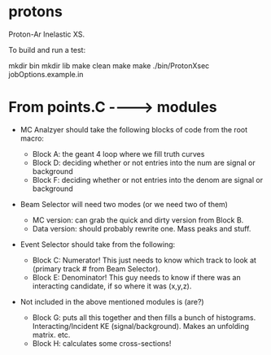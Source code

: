 # protons
Proton-Ar Inelastic XS.

To build and run a test:

mkdir bin
mkdir lib
make clean
make
make
./bin/ProtonXsec jobOptions.example.in


# From points.C ----> modules

* MC Analzyer should take the following blocks of code from the root macro:
	* Block A: the geant 4 loop where we fill truth curves
	* Block D: deciding whether or not entries into the num are signal or background
	* Block F: deciding whether or not entries into the denom are signal or background

* Beam Selector will need two modes (or we need two of them)
	* MC version: can grab the quick and dirty version from Block B.
	* Data version: should probably rewrite one. Mass peaks and stuff.

* Event Selector should take from the following:
	* Block C: Numerator! This just needs to know which track to look at (primary track # from Beam Selector).
	* Block E: Denominator! This guy needs to know if there was an interacting candidate, if so where it was (x,y,z).

* Not included in the above mentioned modules is (are?)
	* Block G: puts all this together and then fills a bunch of histograms. Interacting/Incident KE (signal/background). Makes an unfolding matrix. etc.
	* Block H: calculates some cross-sections!

